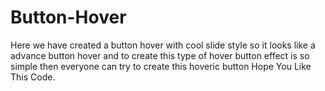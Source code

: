 # Button-Hover
Here we have created a button hover with cool slide style so it looks like a advance button hover and to create this type of hover button effect is so simple then everyone can try to create this hoveric button Hope You Like This Code.
